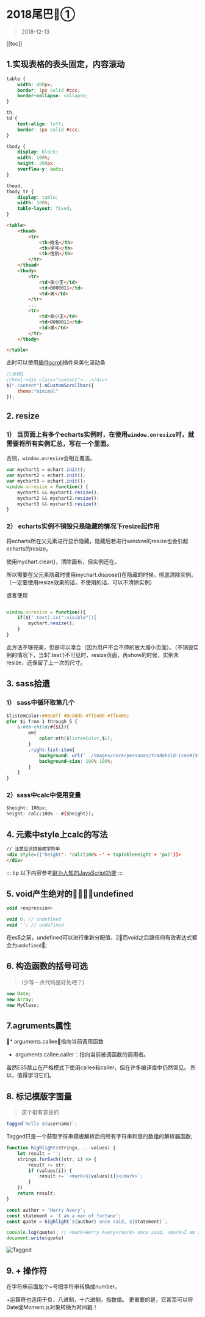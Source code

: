 # 2018尾巴①

>2018-12-13
<tag-part tagName="html"/><tag-part tagName="css"/>

[[toc]]

##  1.实现表格的表头固定，内容滚动

```css
table {
    width: 400px;
    border: 1px solid #ccc;
    border-collapse: collapse;
}

th,
td {
    text-align: left;
    border: 1px solid #ccc;
}

tbody {
    display: block;
    width: 100%;
    height: 200px;
    overflow-y: auto;
}

thead,
tbody tr {
    display: table;
    width: 100%;
    table-layout: fixed;
}
```

```html
<table>
    <thead>
        <tr>
            <th>姓名</th>
            <th>学号</th>
            <th>性别</th>
        </tr>
    </thead>
    <tbody>
        <tr>
            <td>张小王</td>
            <td>0000011</td>
            <td>男</td>
        </tr>
        ...
        <tr>
            <td>张小王</td>
            <td>0000011</td>
            <td>男</td>
        </tr>
    </tbody>

</table>
```
此时可以使用[插件scroll](http://manos.malihu.gr/jquery-custom-content-scroller/)插件来美化滚动条

```javascript
//示例1
//html:<div class="content">...</div>
$(".content").mCustomScrollbar({
    theme:"minimal"
});
```

## 2. resize
### 1） 当页面上有多个echarts实例时，在使用`window.onresize`时，就需要将所有实例汇总，写在一个里面。
否则，`window.onresize`会相互覆盖。

```js
var mychart1 = echart.init();
var mychart2 = echart.init();
var mychart3 = echart.init();
window.onresize = function() {
	mychart1 && mychart1.resize();
    mychart2 && mychart2.resize();
    mychart3 && mychart3.resize();
}

```
### 2） echarts实例不销毁只是隐藏的情况下resize起作用

将echarts所在父元素进行显示隐藏，隐藏后若进行window的resize也会引起echarts的resize。

使用mychart.clear()，清除画布，但实例还在。

所以需要在父元素隐藏时使用mychart.dispose()在隐藏的时候，彻底清除实例。（一定要使用resize效果的话，不使用的话，可以不清除实例）

或者使用
```js

window.onresize = function(){
	if($('.test).is(":visible")){
    	mychart.resize();
    }
}

```
此方法不够完美，但是可以凑合（因为用户不会不停的放大缩小页面）。（不销毁实例的情况下，当$('.test')不可见时，resize页面，再show的时候，实例未resize，还保留了上一次的尺寸。

## 3. sass拾遗
### 1） sass中循环取第几个

```css
$listemColor:#00a8ff #0cdddb #ffb400 #ffb400;
@for $i from 1 through 5 { 
    &:nth-child(#{$i}){
        em{
            color:nth($listemColor,$i);
        }
        .right-list-item{ 
            background: url('../images/core/personas/tradehold-icon#{$i}.png') no-repeat 100% 100%;
            background-size: 100% 100%;
        } 
    } 
}
```
### 2）sass中calc中使用变量

```css
$height: 100px;
height: calc(100% - #{$height});
```

## 4. 元素中style上calc的写法

```html
// 注意应该拼接成字符串
<div style={{'height': 'calc(100% -' + topTableHeight + 'px)'}}>
</div>
```

::: tip
以下内容参考[鲜为人知的JavaScript功能](https://juejin.im/post/5c149d23f265da615a41b61d)
:::
## 5. void产生绝对的undefined

```js
void <expression>

void 0; // undefined
void '': // undefined
```

在es5之前，undefined可以进行重新分配值，2⃣️而void之后跟任何有效表达式都会为`undefined`;

## 6. 构造函数的括号可选

> (少写一点代码是好处吧？)

```js
new Date;
new Array;
new MyClass;
```

## 7.agruments属性

* arguments.callee：指向当前调用函数
* arguments.callee.caller：指向当前被调函数的调用者。

虽然ES5禁止在严格模式下使用callee和caller，但在许多编译库中仍然常见。 所以，值得学习它们。

## 8. 标记模版字面量
> 这个挺有意思的

```js
Tagged`Hello ${username}`;
```
Tagged只是一个获取字符串模板解析后的所有字符串和值的数组的解析器函数;

```js
function highlight(strings, ...values) {
    let result = '';
    strings.forEach((str, i) => {
        result += str;
        if (values[i]) {
            result += `<mark>${values[i]}</mark>`;
        }
    })
    return result;
}

const author = 'Herry Avery';
const statement = 'I am a man of fortune';
const quote = highlight`${author} once said, ${statement}`;

console.log(quote); // <mark>Herry Avery</mark> once said, <mark>I am a man of fortune</mark>
document.write(quote)
```

![Tagged](../images/taggedTemplate.png)

## 9. + 操作符

在字符串前面加个+号把字符串转换成number。

+运算符也适用于负，八进制，十六进制，指数值。 更重要的是，它甚至可以将Date或Moment.js对象转换为时间戳！

